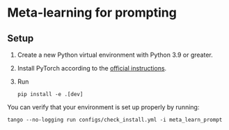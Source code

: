 # Meta-learning for prompting

## Setup

1. Create a new Python virtual environment with Python 3.9 or greater.
2. Install PyTorch according to the [official instructions](https://pytorch.org/get-started/locally/).
3. Run

    ```
    pip install -e .[dev]
    ```

You can verify that your environment is set up properly by running:

```
tango --no-logging run configs/check_install.yml -i meta_learn_prompt
```
